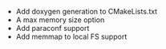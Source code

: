 - Add doxygen generation to CMakeLists.txt
- A max memory size option
- Add paraconf support
- Add memmap to local FS support